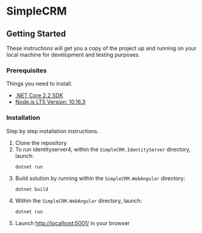 # SimpleCRM
## Getting Started
These instructions will get you a copy of the project up and running on your local machine for development and testing purposes.
### Prerequisites
Things you need to install.
* [.NET Core 2.2 SDK](https://dotnet.microsoft.com/download/dotnet-core/2.2)
* [Node.js LTS Version: 10.16.3](https://nodejs.org/en/download/)
### Installation
Step by step installation instructions.
  1. Clone the repository
  1. To run identityserver4, within the `SimpleCRM.IdentityServer` directory, launch:
     ```
     dotnet run
     ```
  1. Build solution by running within the `SimpleCRM.WebAngular` directory:
     ```
     dotnet build
     ```
  1. Within the `SimpleCRM.WebAngular` directory, launch:
     ```
     dotnet run
     ```
  1. Launch [http://localhost:5001/](http://localhost:5001/) in your browser
